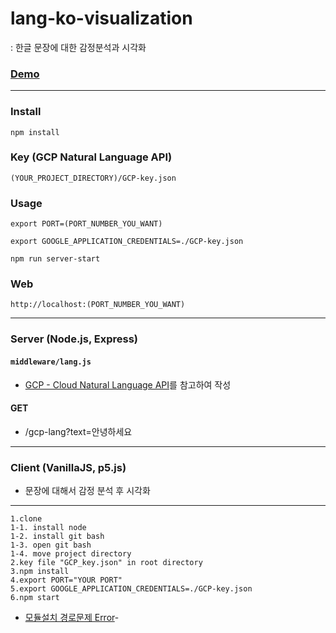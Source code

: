 # lang-ko-visualization
: 한글 문장에 대한 감정분석과 시각화

### [Demo](https://gcp-nlp.herokuapp.com/)

--- 

### Install
`npm install`

### Key (GCP Natural Language API)
`(YOUR_PROJECT_DIRECTORY)/GCP-key.json`

### Usage
`export PORT=(PORT_NUMBER_YOU_WANT)` 

`export GOOGLE_APPLICATION_CREDENTIALS=./GCP-key.json` 

`npm run server-start` 

### Web
`http://localhost:(PORT_NUMBER_YOU_WANT)`

--- 

### Server (Node.js, Express)

#### `middleware/lang.js`
- [GCP - Cloud Natural Language API](https://cloud.google.com/natural-language/docs/quickstart-client-libraries?hl=ko)를 참고하여 작성

#### GET
- /gcp-lang?text=안녕하세요

---

### Client (VanillaJS, p5.js)
- 문장에 대해서 감정 분석 후 시각화

---


```
1.clone
1-1. install node
1-2. install git bash
1-3. open git bash
1-4. move project directory
2.key file "GCP_key.json" in root directory
3.npm install
4.export PORT="YOUR PORT"
5.export GOOGLE_APPLICATION_CREDENTIALS=./GCP-key.json
6.npm start
```

- [모듈설치 경로문제 Error](https://gunnm.tistory.com/175)-
